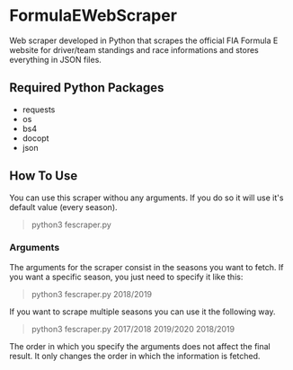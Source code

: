 # FormulaEWebScraper
Web scraper developed in Python that scrapes the official FIA Formula E website for driver/team standings and race informations and stores everything in JSON files.

## Required Python Packages

- requests
- os
- bs4
- docopt
- json

## How To Use

You can use this scraper withou any arguments. If you do so it will use it's default value (every season).

> python3 fescraper.py

### Arguments

The arguments for the scraper consist in the seasons you want to fetch. If you want a specific season, you just need to specify it like this:

> python3 fescraper.py 2018/2019

If you want to scrape multiple seasons you can use it the following way.

> python3 fescraper.py 2017/2018 2019/2020 2018/2019

The order in which you specify the arguments does not affect the final result. It only changes the order in which the information is fetched.